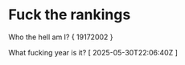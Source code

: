 # Fuck the rankings

Who the hell am I?
{ 19172002 }

What fucking year is it?
[ 2025-05-30T22:06:40Z ]
